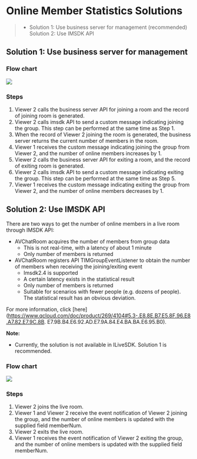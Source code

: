 # Online Member Statistics Solutions

> * Solution 1: Use business server for management (recommended)
> Solution 2: Use IMSDK API

## Solution 1: Use business server for management
### Flow chart

![](http://mc.qcloudimg.com/static/img/8da0f13a73d87e2970e5e4603d3ca61d/image.png)

### Steps

1. Viewer 2 calls the business server API for joining a room and the record of joining room is generated.
2. Viewer 2 calls imsdk API to send a custom message indicating joining the group. This step can be performed at the same time as Step 1.
3. When the record of Viewer 2 joining the room is generated, the business server returns the current number of members in the room.
4. Viewer 1 receives the custom message indicating joining the group from Viewer 2, and the number of online members increases by 1.
5. Viewer 2 calls the business server API for exiting a room, and the record of exiting room is generated.
6. Viewer 2 calls imsdk API to send a custom message indicating exiting the group. This step can be performed at the same time as Step 5.
7. Viewer 1 receives the custom message indicating exiting the group from Viewer 2, and the number of online members decreases by 1.

## Solution 2: Use IMSDK API

There are two ways to get the number of online members in a live room through IMSDK API:

* AVChatRoom acquires the number of members from group data
    * This is not real-time, with a latency of about 1 minute
    * Only number of members is returned
* AVChatRoom registers API TIMGroupEventListener to obtain the number of members when receiving the joining/exiting event
    * Imsdk2.4 is supported
    * A certain latency exists in the statistical result
    * Only number of members is returned
    * Suitable for scenarios with fewer people (e.g. dozens of people). The statistical result has an obvious deviation.

For more information, click [here](https://www.qcloud.com/doc/product/269/4104#5.3-.E8.8E.B7.E5.8F.96.E8.A7.82.E7.9C.8B. E7.9B.B4.E6.92.AD.E7.9A.84.E4.BA.BA.E6.95.B0).


**Note:**

* Currently, the solution is not available in ILiveSDK. Solution 1 is recommended.

### Flow chart

![](http://mc.qcloudimg.com/static/img/b16adf18652b99993810d07054ec7c9b/image.png)

### Steps
1. Viewer 2 joins the live room.
2. Viewer 1 and Viewer 2 receive the event notification of Viewer 2 joining the group, and the number of online members is updated with the supplied field memberNum.
3. Viewer 2 exits the live room.
4. Viewer 1 receives the event notification of Viewer 2 exiting the group, and the number of online members is updated with the supplied field memberNum.

